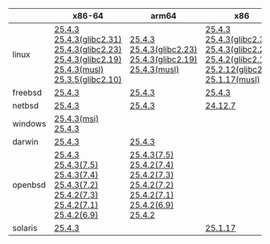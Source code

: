 ||x86-64|arm64|x86|ppc64le|armv7|armel|
| --- | --- | --- | --- | --- | --- | --- |
|linux|[25.4.3](https://github.com/roswell/sbcl_head/releases/download/25.4.3/sbcl-25.4.3-x86-64-linux-binary.tar.bz2)<br />[25.4.3(glibc2.31)](https://github.com/roswell/sbcl_head/releases/download/25.4.3/sbcl-25.4.3-x86-64-linux-glibc2.31-binary.tar.bz2)<br />[25.4.3(glibc2.23)](https://github.com/roswell/sbcl_head/releases/download/25.4.3/sbcl-25.4.3-x86-64-linux-glibc2.23-binary.tar.bz2)<br />[25.4.3(glibc2.19)](https://github.com/roswell/sbcl_head/releases/download/25.4.3/sbcl-25.4.3-x86-64-linux-glibc2.19-binary.tar.bz2)<br />[25.4.3(musl)](https://github.com/roswell/sbcl_head/releases/download/25.4.3/sbcl-25.4.3-x86-64-linux-musl-binary.tar.bz2)<br />[25.3.5(glibc2.10)](https://github.com/roswell/sbcl_head/releases/download/25.3.5/sbcl-25.3.5-x86-64-linux-glibc2.10-binary.tar.bz2)<br />|[25.4.3](https://github.com/roswell/sbcl_head/releases/download/25.4.3/sbcl-25.4.3-arm64-linux-binary.tar.bz2)<br />[25.4.3(glibc2.23)](https://github.com/roswell/sbcl_head/releases/download/25.4.3/sbcl-25.4.3-arm64-linux-glibc2.23-binary.tar.bz2)<br />[25.4.3(glibc2.19)](https://github.com/roswell/sbcl_head/releases/download/25.4.3/sbcl-25.4.3-arm64-linux-glibc2.19-binary.tar.bz2)<br />[25.4.3(musl)](https://github.com/roswell/sbcl_head/releases/download/25.4.3/sbcl-25.4.3-arm64-linux-musl-binary.tar.bz2)<br />|[25.4.3](https://github.com/roswell/sbcl_head/releases/download/25.4.3/sbcl-25.4.3-x86-linux-binary.tar.bz2)<br />[25.4.3(glibc2.31)](https://github.com/roswell/sbcl_head/releases/download/25.4.3/sbcl-25.4.3-x86-linux-glibc2.31-binary.tar.bz2)<br />[25.4.3(glibc2.23)](https://github.com/roswell/sbcl_head/releases/download/25.4.3/sbcl-25.4.3-x86-linux-glibc2.23-binary.tar.bz2)<br />[25.4.2(glibc2.19)](https://github.com/roswell/sbcl_head/releases/download/25.4.2/sbcl-25.4.2-x86-linux-glibc2.19-binary.tar.bz2)<br />[25.2.12(glibc2.10)](https://github.com/roswell/sbcl_head/releases/download/25.2.12/sbcl-25.2.12-x86-linux-glibc2.10-binary.tar.bz2)<br />[25.1.17(musl)](https://github.com/roswell/sbcl_head/releases/download/25.1.17/sbcl-25.1.17-x86-linux-musl-binary.tar.bz2)<br />|[25.4.3](https://github.com/roswell/sbcl_head/releases/download/25.4.3/sbcl-25.4.3-ppc64le-linux-binary.tar.bz2)<br />[25.4.3(glibc2.23)](https://github.com/roswell/sbcl_head/releases/download/25.4.3/sbcl-25.4.3-ppc64le-linux-glibc2.23-binary.tar.bz2)<br />[25.4.2(glibc2.19)](https://github.com/roswell/sbcl_head/releases/download/25.4.2/sbcl-25.4.2-ppc64le-linux-glibc2.19-binary.tar.bz2)<br />|[25.4.2](https://github.com/roswell/sbcl_head/releases/download/25.4.2/sbcl-25.4.2-armv7-linux-binary.tar.bz2)<br />|[25.1.17](https://github.com/roswell/sbcl_head/releases/download/25.1.17/sbcl-25.1.17-armel-linux-binary.tar.bz2)<br />|
|freebsd|[25.4.3](https://github.com/roswell/sbcl_head/releases/download/25.4.3/sbcl-25.4.3-x86-64-freebsd-binary.tar.bz2)<br />|[25.4.3](https://github.com/roswell/sbcl_head/releases/download/25.4.3/sbcl-25.4.3-arm64-freebsd-binary.tar.bz2)<br />|[25.4.3](https://github.com/roswell/sbcl_head/releases/download/25.4.3/sbcl-25.4.3-x86-freebsd-binary.tar.bz2)<br />||||
|netbsd|[25.4.3](https://github.com/roswell/sbcl_head/releases/download/25.4.3/sbcl-25.4.3-x86-64-netbsd-binary.tar.bz2)<br />|[25.4.3](https://github.com/roswell/sbcl_head/releases/download/25.4.3/sbcl-25.4.3-arm64-netbsd-binary.tar.bz2)<br />|[24.12.7](https://github.com/roswell/sbcl_head/releases/download/24.12.7/sbcl-24.12.7-x86-netbsd-binary.tar.bz2)<br />||||
|windows|[25.4.3(msi)](https://github.com/roswell/sbcl_head/releases/download/25.4.3/sbcl-25.4.3-x86-64-windows-binary.msi)<br />[25.4.3](https://github.com/roswell/sbcl_head/releases/download/25.4.3/sbcl-25.4.3-x86-64-windows-binary.tar.bz2)<br />||||||
|darwin|[25.4.3](https://github.com/roswell/sbcl_head/releases/download/25.4.3/sbcl-25.4.3-x86-64-darwin-binary.tar.bz2)<br />|[25.4.3](https://github.com/roswell/sbcl_head/releases/download/25.4.3/sbcl-25.4.3-arm64-darwin-binary.tar.bz2)<br />|||||
|openbsd|[25.4.3](https://github.com/roswell/sbcl_head/releases/download/25.4.3/sbcl-25.4.3-x86-64-openbsd-binary.tar.bz2)<br />[25.4.3(7.5)](https://github.com/roswell/sbcl_head/releases/download/25.4.3/sbcl-25.4.3-x86-64-openbsd-7.5-binary.tar.bz2)<br />[25.4.3(7.4)](https://github.com/roswell/sbcl_head/releases/download/25.4.3/sbcl-25.4.3-x86-64-openbsd-7.4-binary.tar.bz2)<br />[25.4.3(7.2)](https://github.com/roswell/sbcl_head/releases/download/25.4.3/sbcl-25.4.3-x86-64-openbsd-7.2-binary.tar.bz2)<br />[25.4.2(7.3)](https://github.com/roswell/sbcl_head/releases/download/25.4.2/sbcl-25.4.2-x86-64-openbsd-7.3-binary.tar.bz2)<br />[25.4.2(7.1)](https://github.com/roswell/sbcl_head/releases/download/25.4.2/sbcl-25.4.2-x86-64-openbsd-7.1-binary.tar.bz2)<br />[25.4.2(6.9)](https://github.com/roswell/sbcl_head/releases/download/25.4.2/sbcl-25.4.2-x86-64-openbsd-6.9-binary.tar.bz2)<br />|[25.4.3(7.5)](https://github.com/roswell/sbcl_head/releases/download/25.4.3/sbcl-25.4.3-arm64-openbsd-7.5-binary.tar.bz2)<br />[25.4.2(7.4)](https://github.com/roswell/sbcl_head/releases/download/25.4.2/sbcl-25.4.2-arm64-openbsd-7.4-binary.tar.bz2)<br />[25.4.2(7.3)](https://github.com/roswell/sbcl_head/releases/download/25.4.2/sbcl-25.4.2-arm64-openbsd-7.3-binary.tar.bz2)<br />[25.4.2(7.2)](https://github.com/roswell/sbcl_head/releases/download/25.4.2/sbcl-25.4.2-arm64-openbsd-7.2-binary.tar.bz2)<br />[25.4.2(7.1)](https://github.com/roswell/sbcl_head/releases/download/25.4.2/sbcl-25.4.2-arm64-openbsd-7.1-binary.tar.bz2)<br />[25.4.2(6.9)](https://github.com/roswell/sbcl_head/releases/download/25.4.2/sbcl-25.4.2-arm64-openbsd-6.9-binary.tar.bz2)<br />[25.4.2](https://github.com/roswell/sbcl_head/releases/download/25.4.2/sbcl-25.4.2-arm64-openbsd-binary.tar.bz2)<br />|||||
|solaris|[25.4.3](https://github.com/roswell/sbcl_head/releases/download/25.4.3/sbcl-25.4.3-x86-64-solaris-binary.tar.bz2)<br />||[25.1.17](https://github.com/roswell/sbcl_head/releases/download/25.1.17/sbcl-25.1.17-x86-solaris-binary.tar.bz2)<br />||||
